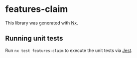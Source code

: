 # features-claim

This library was generated with [Nx](https://nx.dev).

## Running unit tests

Run `nx test features-claim` to execute the unit tests via [Jest](https://jestjs.io).
